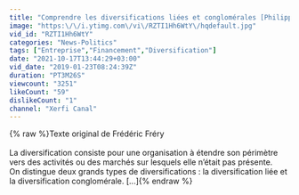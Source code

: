 ```yaml
---
title: "Comprendre les diversifications liées et conglomérales [Philippe Gattet]"
image: "https:\/\/i.ytimg.com\/vi\/RZTI1Hh6WtY\/hqdefault.jpg"
vid_id: "RZTI1Hh6WtY"
categories: "News-Politics"
tags: ["Entreprise","Financement","Diversification"]
date: "2021-10-17T13:44:29+03:00"
vid_date: "2019-01-23T08:24:39Z"
duration: "PT3M26S"
viewcount: "3251"
likeCount: "59"
dislikeCount: "1"
channel: "Xerfi Canal"
---
```

{% raw %}Texte original de Frédéric Fréry <br /><br />La diversification consiste pour une organisation à étendre son périmètre vers des activités ou des marchés sur lesquels elle n’était pas présente.<br />On distingue deux grands types de diversifications : la diversification liée et la diversification conglomérale. [...]{% endraw %}
